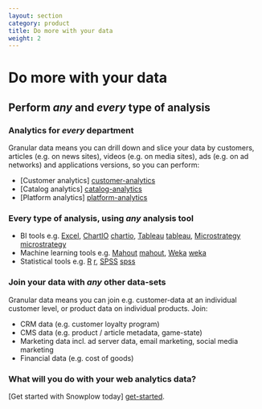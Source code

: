 ```yaml
---
layout: section
category: product
title: Do more with your data
weight: 2
---
```


# Do more with your data

## Perform *any* and *every* type of analysis

### Analytics for *every* department

Granular data means you can drill down and slice your data by customers, articles (e.g. on news sites), videos (e.g. on media sites), ads (e.g. on ad networks) and applications versions, so you can perform:

* [Customer analytics] [customer-analytics]
* [Catalog analytics] [catalog-analytics]
* [Platform analytics] [platform-analytics]

### Every type of analysis, using *any* analysis tool

* BI tools e.g. [Excel][excel], [ChartIO] [chartio], [Tableau] [tableau], [Microstrategy] [microstrategy]
* Machine learning tools e.g. [Mahout] [mahout], [Weka] [weka]
* Statistical tools e.g. [R] [r], [SPSS] [spss]

### Join your data with *any* other data-sets

Granular data means you can join e.g. customer-data at an individual customer level, or product data on individual products. Join:

* CRM data (e.g. customer loyalty program)
* CMS data (e.g. product / article metadata, game-state)
* Marketing data incl. ad server data, email marketing, social media marketing
* Financial data (e.g. cost of goods)

### What will you do with your web analytics data? 

[Get started with Snowplow today] [get-started].

[chartio]: http://chartio.com/
[tableau]: http://www.tableausoftware.com/
[microstrategy]: http://www.microstrategy.co.uk/
[mahout]: http://mahout.apache.org/
[weka]: http://weka.pentaho.com/
[r]: http://www.r-project.org/
[spss]: http://www-01.ibm.com/software/uk/analytics/spss/
[get-started]: /product/get-started.html
[customer-analytics]: /analytics/customer-analytics/overview.html
[catalog-analytics]: /analytics/catalog-analytics/overview.html
[platform-analytics]: /analytics/platform-analytics/overview.html
[excel]: http://office.microsoft.com/en-gb/excel-help/what-s-new-in-excel-2013-HA102809308.aspx